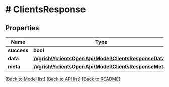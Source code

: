 # # ClientsResponse

## Properties

Name | Type | Description | Notes
------------ | ------------- | ------------- | -------------
**success** | **bool** |  | 
**data** | [**\Vgrish\YclientsOpenApi\Model\ClientsResponseData[]**](ClientsResponseData.md) |  | 
**meta** | [**\Vgrish\YclientsOpenApi\Model\ClientsResponseMeta**](ClientsResponseMeta.md) |  | 

[[Back to Model list]](../../README.md#documentation-for-models) [[Back to API list]](../../README.md#documentation-for-api-endpoints) [[Back to README]](../../README.md)



